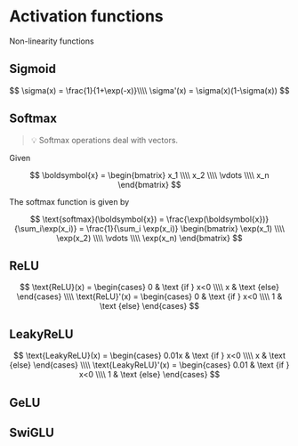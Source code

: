 # Activation functions

Non-linearity functions

<!-- toc -->

## Sigmoid

$$
\sigma(x) = \frac{1}{1+\exp(-x)}\\\\
\sigma'(x) = \sigma(x)(1-\sigma(x))
$$

## Softmax

> 💡 Softmax operations deal with vectors.

Given

$$
\boldsymbol{x} = 
\begin{bmatrix}
    x_1 \\\\
    x_2 \\\\
    \vdots \\\\
    x_n
\end{bmatrix}
$$

The softmax function is given by

$$
\text{softmax}(\boldsymbol{x})
= \frac{\exp(\boldsymbol{x})}{\sum_i\exp(x_i)}
= \frac{1}{\sum_i \exp(x_i)}
    \begin{bmatrix}
        \exp(x_1) \\\\
        \exp(x_2) \\\\
        \vdots \\\\
        \exp(x_n)
    \end{bmatrix}
$$

## ReLU

$$
\text{ReLU}(x)
= \begin{cases}
    0 & \text {if } x<0 \\\\
    x & \text {else}
\end{cases} \\\\
\text{ReLU}'(x)
= \begin{cases}
    0 & \text {if } x<0 \\\\
    1 & \text {else}
\end{cases}
$$

## LeakyReLU

$$
\text{LeakyReLU}(x) = 
\begin{cases}
    0.01x & \text {if } x<0 \\\\
    x     & \text {else}
\end{cases} \\\\
\text{LeakyReLU}'(x) = 
\begin{cases}
    0.01 & \text {if } x<0 \\\\
    1    & \text {else}
\end{cases} 
$$

## GeLU

## SwiGLU
